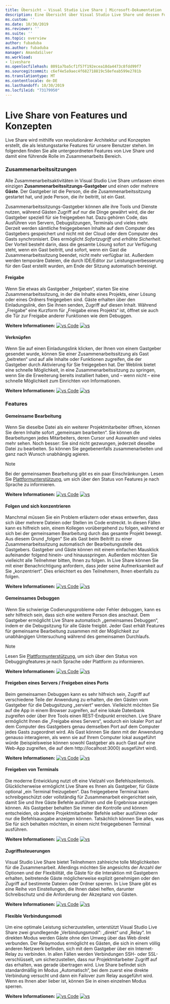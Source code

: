 ```yaml
---
title: Übersicht – Visual Studio Live Share | Microsoft-Dokumentation
description: Eine Übersicht über Visual Studio Live Share und dessen Funktionen.
ms.custom: ''
ms.date: 10/30/2019
ms.reviewer: ''
ms.suite: ''
ms.topic: overview
author: fubaduba
ms.author: fubaduba
manager: AmandaSilver
ms.workload:
- liveshare
ms.openlocfilehash: 8091a7ba5cf1f57f192ecea18da4473c8fdd99f7
ms.sourcegitcommit: c6ef4e5a9aec4f682718819c58efeab599e2781b
ms.translationtype: MT
ms.contentlocale: de-DE
ms.lasthandoff: 10/30/2019
ms.locfileid: "73179950"
---
```

<!--
Copyright © Microsoft Corporation
All rights reserved.
Creative Commons Attribution 4.0 License (International): https://creativecommons.org/licenses/by/4.0/legalcode
-->
# <a name="live-share-features-and-concepts"></a>Live Share von Features und Konzepten 

Live Share wird mithilfe von revolutionärer Architektur und Konzepten erstellt, die als leistungsstarke Features für unsere Benutzer stehen. Im folgenden finden Sie alle untergeordneten Features von Live Share und damit eine führende Rolle im Zusammenarbeits Bereich. 

### <a name="collaboration-sessions"></a>Zusammenarbeitssitzungen

Alle Zusammenarbeitsaktivitäten in Visual Studio Live Share umfassen einen einzigen **Zusammenarbeitssitzungs-Gastgeber** und einen oder mehrere **Gäste**. Der Gastgeber ist die Person, die die Zusammenarbeitssitzung gestartet hat, und jede Person, die ihr beitritt, ist ein Gast.

Zusammenarbeitssitzungs-Gastgeber können alle ihre Tools und Dienste nutzen, während Gästen Zugriff auf nur die Dinge gewährt wird, die der Gastgeber speziell für sie freigegeben hat. Dazu gehören Code, das Ausführen von Servern, Debugsitzungen, Terminals und vieles mehr. Derzeit werden sämtliche freigegebenen Inhalte auf dem Computer des Gastgebers gespeichert und nicht mit der Cloud oder dem Computer des Gasts synchronisiert. Dies ermöglicht _Sofortzugriff_ und _erhöhte Sicherheit_. Der Vorteil besteht darin, dass die gesamte Lösung sofort zur Verfügung steht, wenn ein Gast beitritt, und sofort, wenn ein Gast die Zusammenarbeitssitzung beendet, nicht mehr verfügbar ist. Außerdem werden temporäre Dateien, die durch IDE/Editor zur Leistungsverbesserung für den Gast erstellt wurden, am Ende der Sitzung automatisch bereinigt.

#### <a name="sharing"></a>Freigabe

Wenn Sie etwas als Gastgeber „freigeben“, starten Sie eine Zusammenarbeitssitzung, in der die Inhalte eines Projekts, einer Lösung oder eines Ordners freigegeben sind. Gäste erhalten über den Einladungslink, den Sie ihnen senden, Zugriff auf diesen Inhalt. Während „Freigabe“ eine Kurzform für „Freigabe eines Projekts“ ist, öffnet sie auch die Tür zur Freigabe anderer Funktionen wie dem Debuggen.

**Weitere Informationen:** [![vs Code](../media/vscode-icon-15x15.png)](../how-to-guides/vscode.md#share-a-project) [![vs](../media/vs-icon-15x15.png)](../how-to-guides/vs.md#share-a-project)

#### <a name="joining"></a>Verknüpfen

Wenn Sie auf einen Einladungslink klicken, der Ihnen von einem Gastgeber gesendet wurde, können Sie einer Zusammenarbeitssitzung als Gast „beitreten“ und auf alle Inhalte oder Funktionen zugreifen, die der Gastgeber durch Aktivierung für Sie freigegeben hat. Der Weblink bietet eine schnelle Möglichkeit, in eine Zusammenarbeitssitzung zu springen, wenn Sie die Erweiterung bereits installiert haben, und – wenn nicht – eine schnelle Möglichkeit zum Einrichten von Informationen.

**Weitere Informationen:** [![vs Code](../media/vscode-icon-15x15.png)](../how-to-guides/vscode.md#join-a-collaboration-session) [![vs](../media/vs-icon-15x15.png)](../how-to-guides/vs.md#join-a-collaboration-session)

### <a name="features"></a>Features

#### <a name="co-editing"></a>Gemeinsame Bearbeitung

Wenn Sie dieselbe Datei als ein weiterer Projektmitarbeiter öffnen, können Sie deren Inhalte sofort „gemeinsam bearbeiten“. Sie können die Bearbeitungen jedes Mitarbeiters, deren Cursor und Auswahlen und vieles mehr sehen. Noch besser: Sie sind nicht gezwungen, jederzeit dieselbe Datei zu bearbeiten. So können Sie gegebenenfalls zusammenarbeiten und ganz nach Wunsch unabhängig agieren.

> [!NOTE]
> Bei der gemeinsamen Bearbeitung gibt es ein paar Einschränkungen. Lesen Sie [Plattformunterstützung](../reference/platform-support.md), um sich über den Status von Features je nach Sprache zu informieren.

**Weitere Informationen:** [![vs Code](../media/vscode-icon-15x15.png)](../how-to-guides/vscode.md#co-editing) [![vs](../media/vs-icon-15x15.png)](../how-to-guides/vs.md#co-editing)

#### <a name="following-and-focusing"></a>Folgen und sich konzentrieren

Manchmal müssen Sie ein Problem erläutern oder etwas entwerfen, dass sich über mehrere Dateien oder Stellen im Code erstreckt. In diesen Fällen kann es hilfreich sein, einem Kollegen vorübergehend zu folgen, während er sich bei der gemeinsamen Bearbeitung durch das gesamte Projekt bewegt. Aus diesem Grund „folgen“ Sie als Gast beim Beitritt zu einer Zusammenarbeitssitzung automatisch der Bearbeitungsstelle des Gastgebers. Gastgeber und Gäste können mit einem einfachen Mausklick aufeinander folgend hinein- und hinausspringen. Außerdem möchten Sie vielleicht alle Teilnehmer bitten, Ihnen zu folgen. In Live Share können Sie mit einer Benachrichtigung anfordern, dass jeder seine Aufmerksamkeit auf Sie „konzentriert“. Dies erleichtert es den Teilnehmern, Ihnen ebenfalls zu folgen.

**Weitere Informationen:** [![vs Code](../media/vscode-icon-15x15.png)](../how-to-guides/vscode.md#following) [![vs](../media/vs-icon-15x15.png)](../how-to-guides/vs.md#following)

#### <a name="co-debugging"></a>Gemeinsames Debuggen

Wenn Sie schwierige Codierungsprobleme oder Fehler debuggen, kann es sehr hilfreich sein, dass sich eine weitere Person dies anschaut. Dem Gastgeber ermöglicht Live Share automatisch „gemeinsames Debuggen“, indem er die Debugsitzung für alle Gäste freigibt. Jeder Gast erhält Features für gemeinsame Bearbeitung zusammen mit der Möglichkeit zur unabhängigen Untersuchung während des gemeinsamen Durchlaufs.

> [!NOTE]
> Lesen Sie [Plattformunterstützung](../reference/platform-support.md), um sich über den Status von Debuggingfeatures je nach Sprache oder Plattform zu informieren.

**Weitere Informationen:** [![vs Code](../media/vscode-icon-15x15.png)](../how-to-guides/vscode.md#co-debugging) [![vs](../media/vs-icon-15x15.png)](../how-to-guides/vs.md#co-debugging)

#### <a name="share-server--share-port"></a>Freigeben eines Servers / Freigeben eines Ports

Beim gemeinsamen Debuggen kann es sehr hilfreich sein, Zugriff auf verschiedene Teile der Anwendung zu erhalten, die den Gästen vom Gastgeber für die Debugsitzung „serviert“ werden. Vielleicht möchten Sie auf die App in einem Browser zugreifen, auf eine lokale Datenbank zugreifen oder über Ihre Tools einen REST-Endpunkt erreichen. Live Share ermöglicht Ihnen die „Freigabe eines Servers“, wodurch ein lokaler Port auf dem Computer des Gastgebers genau demselben Port auf dem Computer jedes Gasts zugeordnet wird. Als Gast können Sie dann mit der Anwendung genauso interagieren, als wenn sie auf Ihrem Computer lokal ausgeführt würde (beispielsweise können sowohl Gastgeber als auch Gast auf eine Web-App zugreifen, die auf dem http://localhost:3000) ausgeführt wird).

**Weitere Informationen:** [![vs Code](../media/vscode-icon-15x15.png)](../how-to-guides/vscode.md#share-a-server) [![vs](../media/vs-icon-15x15.png)](../how-to-guides/vs.md#share-a-server)

#### <a name="share-terminals"></a>Freigeben von Terminals

Die moderne Entwicklung nutzt oft eine Vielzahl von Befehlszeilentools. Glücklicherweise ermöglicht Live Share es Ihnen als Gastgeber, für Gäste optional „ein Terminal freizugeben“. Das freigegebene Terminal kann schreibgeschützt oder vollständig für Zusammenarbeit eingerichtet sein, damit Sie und Ihre Gäste Befehle ausführen und die Ergebnisse anzeigen können. Als Gastgeber behalten Sie immer die Kontrolle und können entscheiden, ob andere Projektmitarbeiter Befehle selber ausführen oder nur die Befehlsausgabe anzeigen können. Tatsächlich können Sie alles, was Sie für sich behalten möchten, in einem nicht freigegebenen Terminal ausführen.

**Weitere Informationen:** [![vs Code](../media/vscode-icon-15x15.png)](../how-to-guides/vscode.md#share-a-terminal) [![vs](../media/vs-icon-15x15.png)](../how-to-guides/vs.md#share-a-terminal)

#### <a name="access-controls"></a>Zugriffssteuerungen

Visual Studio Live Share bietet Teilnehmern zahlreiche tolle Möglichkeiten für die Zusammenarbeit. Allerdings möchten Sie angesichts der Anzahl der Optionen und der Flexibilität, die Gäste für die Interaktion mit Gastgebern erhalten, beitretende Gäste möglicherweise explizit genehmigen oder den Zugriff auf bestimmte Dateien oder Ordner sperren. In Live Share gibt es eine Reihe von Einstellungen, die Ihnen dabei helfen, darunter Schreibschutz und die Anforderung der Akzeptanz von Gästen.

**Weitere Informationen:** [![vs Code](../media/vscode-icon-15x15.png)](../reference/security.md) [![vs](../media/vs-icon-15x15.png)](../reference/security.md)

#### <a name="flexible-connection-modes"></a>Flexible Verbindungsmodi

Um eine optimale Leistung sicherzustellen, unterstützt Visual Studio Live Share zwei grundlegende „Verbindungsmodi“: „direkt“ und „Relay“. Im direkten Modus werden Gäste ohne den Umweg über das Web direkt verbunden. Der Relaymodus ermöglicht es Gästen, die sich in einem völlig anderen Netzwerk befinden, sich mit dem Gastgeber über ein Internet-Relay zu verbinden. In allen Fällen werden Verbindungen SSH- oder SSL-verschlüsselt, um sicherzustellen, dass nur Projektmitarbeiter Zugriff auf das erhalten, was gerade übertragen wird. Live Share befindet sich standardmäßig im Modus „Automatisch“, bei dem zuerst eine direkte Verbindung versucht und dann ein Failover zum Relay ausgeführt wird. Wenn es Ihnen aber lieber ist, können Sie in einen einzelnen Modus sperren.

**Weitere Informationen:** [![vs Code](../media/vscode-icon-15x15.png)](../reference/connectivity.md#changing-the-connection-mode) [![vs](../media/vs-icon-15x15.png)](../reference/connectivity.md#changing-the-connection-mode)
